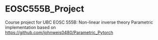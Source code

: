 # EOSC555B_Project
Course project for UBC EOSC 555B: Non-linear inverse theory
Parametric implementation based on https://github.com/johnweis0480/Parametric_Pytorch
